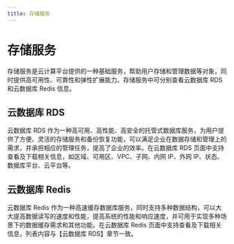 ```yaml
---
title: 存储服务
---
```


# 存储服务

存储服务是云计算平台提供的一种基础服务，帮助用户存储和管理数据等对象，同时提供高可用性、可靠性和弹性扩展能力。存储服务中可分别查看云数据库 RDS和云数据库 Redis 信息。

## 云数据库 RDS

云数据库 RDS 作为一种高可用、高性能、高安全的托管式数据库服务，为用户提供了方便、灵活的存储服务和备份恢复功能，可以满足企业在数据存储和管理上的需求，并承担相应的管理任务，提高了企业的效率。在云数据库 RDS 页面中支持查看及下载相关信息，如区域、可用区、VPC、子网、内网 IP、外网 IP、状态、数据库平台、云平台等。

## 云数据库 Redis

云数据库 Redis 作为一种高速缓存数据库服务，同时支持多种数据结构，可以大大提高数据读写的速度和性能，提高系统的性能和响应速度，并可用于实现多种场景下的数据缓存需求和其他功能。在云数据库 Redis 页面中支持查看及下载相关信息，列表内容与【云数据库 RDS】章节一致。